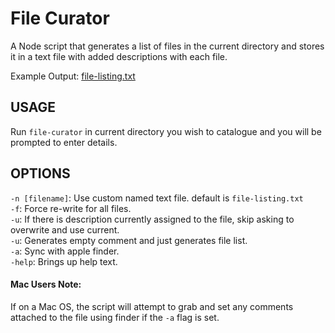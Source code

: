 # File Curator

A Node script that generates a list of files in the current directory and stores it in a text file with added descriptions with each file.

Example Output: [file-listing.txt](https://github.com/lucasaid/file-curator/blob/master/test-directory/file-listing.txt)

## USAGE

Run `file-curator` in current directory you wish to catalogue and you will be prompted to enter details.

## OPTIONS

`-n [filename]`: Use custom named text file. default is `file-listing.txt`  
`-f`: Force re-write for all files.  
`-u`: If there is description currently assigned to the file, skip asking to overwrite and use current.  
`-u`: Generates empty comment and just generates file list.  
`-a`: Sync with apple finder.  
`-help`: Brings up help text.

#### Mac Users Note:

If on a Mac OS, the script will attempt to grab and set any comments attached to the file using finder if the `-a` flag is set.
